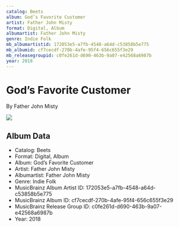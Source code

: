 ```yaml
---
catalog: Beets
album: God’s Favorite Customer
artist: Father John Misty
format: Digital, Album
albumartist: Father John Misty
genre: Indie Folk
mb_albumartistid: 172053e5-a7fb-4548-a64d-c53858b5e775
mb_albumid: cf7cecdf-270b-4afe-95f4-656c655f3e29
mb_releasegroupid: c0fe261d-d690-463b-9a07-e42568a6987b
year: 2018
---
```


# God’s Favorite Customer

By Father John Misty

![](../../assets/beetscovers/Father_John_Misty-God’s_Favorite_Customer.jpg)

## Album Data

- Catalog: Beets
- Format: Digital, Album
- Album: God’s Favorite Customer
- Artist: Father John Misty
- Albumartist: Father John Misty
- Genre: Indie Folk
- MusicBrainz Album Artist ID: 172053e5-a7fb-4548-a64d-c53858b5e775
- MusicBrainz Album ID: cf7cecdf-270b-4afe-95f4-656c655f3e29
- MusicBrainz Release Group ID: c0fe261d-d690-463b-9a07-e42568a6987b
- Year: 2018

